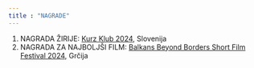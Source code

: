 ```yaml
---
title : "NAGRADE"
---
```


1. NAGRADA ŽIRIJE: <a href="https://kurzklub.com/selections/blossom-edition-selection-24/">Kurz Klub 2024</a>, Slovenija 
1. NAGRADA ZA NAJBOLJŠI FILM: <a href="https://www.balkansbeyondborders.eu/awards-conclusion-15th-balkans-beyond-borders-short-film-festival/">Balkans Beyond Borders Short Film Festival 2024</a>, Grčija
